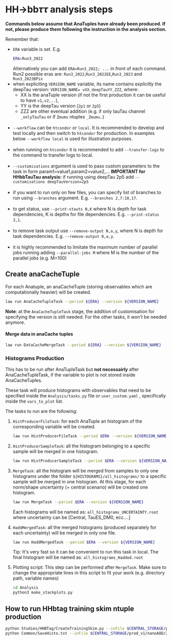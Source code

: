 # HH->bb$\tau$$\tau$ analysis steps

**Commands below assume that AnaTuples have already been produced. If not, please produce them following the instruction in the analysis section.**

Remember that:

- `ERA` variable is set. E.g.
    ```sh
    ERA=Run3_2022
    ```
    Alternatively you can add `ERA=Run3_2022; ...` in front of each command.
    Run2 possible eras are: `Run3_2022`,`Run3_2022EE`,`Run3_2023` and `Run3_2023BPix`
    <br/>
- when expliciting `VERSION_NAME` variable, its name contains explicitly the deepTau version: `VERSION_NAME= vXX_deepTauYY_ZZZ`, where:
    - XX is the anaTuple version (if not the first production it can be useful to have `v1,v2,..`),
    - YY is the deepTau version (`2p1` or `2p5`)
    - ZZZ are other eventual addition (e.g. if only tauTau channel `_onlyTauTau` or if `Zmumu` ntuples `_Zmumu`..)
    <br/>
- `--workflow` can be `htcondor` or `local`. It is recommended to develop and test locally and then switch to `htcondor` for production. In examples below `--workflow local` is used for illustration purposes.<br/> <br/>
- when running on `htcondor` it is recommended to add `--transfer-logs` to the command to transfer logs to local.<br/> <br/>
- `--customisations` argument is used to pass custom parameters to the task in form param1=value1,param2=value2,...
    **IMPORTANT for HHbbTauTau analysis:** if running using deepTau 2p5 add `--customisations deepTauVersion=2p5`<br/> <br/>
- if you want to run only on few files, you can specify list of branches to run using `--branches` argument. E.g. `--branches 2,7:10,17`.<br/> <br/>
- to get status, use `--print-stauts N,K` where N is depth for task dependencies, K is depths for file dependencies. E.g. `--print-status 3,1`.<br/> <br/>
- to remove task output use `--remove-output N,a,y`, where N is depth for task dependencies. E.g. `--remove-output 0,a,y`.<br/> <br/>
- it is highly recommended to limitate the maximum number of parallel jobs running adding `--parallel-jobs M` where M is the number of the parallel jobs (e.g. M=100)

## Create anaCacheTuple

For each Anatuple, an anaCacheTuple (storing observables which are computationally heavier) will be created.

```sh
law run AnaCacheTupleTask --period ${ERA} --version ${VERSION_NAME}
```
**Note**: at the `AnaCacheTupleTask` stage, the addition of customisation for specifying the version is still needed. For the other tasks, it won't be needed anymore.


#### Merge data in anaCache tuples

```sh
law run DataCacheMergeTask --period ${ERA} --version ${VERSION_NAME}
```


### Histograms Production

This has to be run after AnaTupleTask but **not necessairly** after AnaCacheTupleTask, if the variable to plot is not stored inside AnaCacheTuples.

These task will produce histograms with observables that need to be specified inside the `Analysis/tasks.py` file or `user_custom.yaml` , specifically inside the `vars_to_plot` list.

The tasks to run are the following:

1. `HistProducerFileTask`: for each AnaTuple an histogram of the corresponding variable will be created.
    ```sh
    law run HistProducerFileTask --period $ERA --version ${VERSION_NAME}
    ```
1. `HistProducerSampleTask`: all the histogram belonging to a specific sample will be merged in one histogram.
    ```sh
    law run HistProducerSampleTask --period $ERA --version ${VERSION_NAME}
    ```
1. `MergeTask`: all the histogram will be merged from samples to only one histograms under the folder `${HISTOGRAMS}/all_histograms/` to a specific sample will be merged in one histogram. At this stage, for each norm/shape uncertainty (+ central scenario) will be created one histogram.
    ```sh
    law run MergeTask --period $ERA --version ${VERSION_NAME}
    ```
    Each histograms will be named as: `all_histograms_UNCERTAINTY.root` where uncertainty can be [Central, TauES_DM0, ecc....]

1. `HaddMergedTask`: all the merged histograms (produced separately for each uncertainty) will be merged in only one file.
    ```sh
    law run HaddMergedTask --period $ERA --version ${VERSION_NAME}
    ```
    Tip: It's very fast so it can be convenient to run this task in local.
    The final histogram will be named as: `all_histograms_Hadded.root`

1. Plotting script: This step can be performed after `MergeTask`. Make sure to change the appropriate lines in this script to fit your work (e.g. directory path, variable names)
    ```sh
    cd Analysis
    python3 make_stackplots.py
    ```

## How to run HHbtag training skim ntuple production
```sh
python Studies/HHBTag/CreateTrainingSkim.py --inFile $CENTRAL_STORAGE/prod_v1/nanoAOD/2018/GluGluToBulkGravitonToHHTo2B2Tau_M-350.root --outFile output/skim.root --mass 350 --sample GluGluToBulkGraviton --year 2018 >& EventInfo.txt
python Common/SaveHisto.txt --inFile $CENTRAL_STORAGE/prod_v1/nanoAOD/2018/GluGluToBulkGravitonToHHTo2B2Tau_M-350.root --outFile output/skim.root
```
